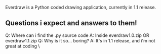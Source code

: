 Everdraw is a Python coded drawing application, currently in 1.1 release. 

Questions i expect and answers to them!
---------------------------------------------
Q: Where can i find the .py source code
A: Inside everdraw1.0.zip OR everdraw1.1.zip
Q: Why is it so... boring?
A: It's in 1.1 release, and i'm not great at coding
\
